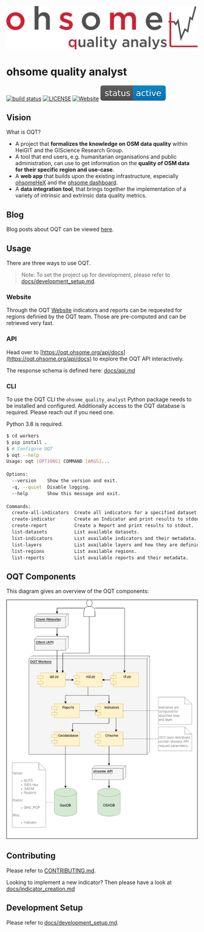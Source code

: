 ![](docs/img/oqt_logo.png)

# ohsome quality analyst

[![build status](https://jenkins.ohsome.org/buildStatus/icon?job=ohsome-quality-analyst/master)](https://jenkins.ohsome.org/blue/organizations/jenkins/ohsome-quality-analyst/activity/?branch=master)
[![LICENSE](https://img.shields.io/badge/license-AGPL--v3-orange)](LICENSE.txt)
[![Website](https://img.shields.io/website?url=https%3A%2F%2Foqt.ohsome.org)](https://oqt.ohsome.org)
[![status: active](https://github.com/GIScience/badges/raw/master/status/active.svg)](https://github.com/GIScience/badges#active)

## Vision

What is OQT?
* A project that **formalizes the knowledge on OSM data quality** within HeiGIT and the GIScience Research Group.
* A tool that end users, e.g. humanitarian organisations and public administration, can use to get information on the **quality of OSM data for their specific region and use-case**.
* A **web app** that builds upon the existing infrastructure, especially [ohsomeHeX](https://ohsome.org/apps/osm-history-explorer) and the [ohsome dashboard](https://ohsome.org/apps/dashboard).
* A **data integration tool**, that brings together the implementation of a variety of intrinsic and extrinsic data quality metrics.


## Blog

Blog posts about OQT can be viewed [here](https://heigit.org/tag/oqt-en/).


## Usage

There are three ways to use OQT.

> Note: To set the project up for development, please refer to [docs/development_setup.md](docs/development_setup.md).


### Website

Through the OQT [Website](https://oqt.ohsome.org) indicators and reports can be requested for regions definied by the OQT team. Those are pre-computed and can be retrieved very fast.


### API

Head over to [https://oqt.ohsome.org/api/docs](https://oqt.ohsome.org/api/docs) to explore the OQT API interactively.

The response schema is defined here: [docs/api.md](docs/api.md)


### CLI

To use the OQT CLI the `ohsome_quality_analyst` Python package needs to be installed and configured. Additionally access to the OQT database is required. Please reach out if you need one.

Python 3.8 is required.

```bash
$ cd workers
$ pip install .
$ # Configure OQT
$ oqt --help
Usage: oqt [OPTIONS] COMMAND [ARGS]...

Options:
  --version    Show the version and exit.
  -q, --quiet  Disable logging.
  --help       Show this message and exit.

Commands:
  create-all-indicators  Create all indicators for a specified dataset.
  create-indicator       Create an Indicator and print results to stdout.
  create-report          Create a Report and print results to stdout.
  list-datasets          List available datasets.
  list-indicators        List available indicators and their metadata.
  list-layers            List available layers and how they are definied...
  list-regions           List available regions.
  list-reports           List available reports and their metadata.
```


## OQT Components

This diagram gives an overview of the OQT components:

![](docs/img/UML-Component-Diagram.png)


## Contributing

Please refer to [CONTRIBUTING.md](CONTRIBUTING.md).

Looking to implement a new indicator? Then please have a look at [docs/indicator_creation.md](docs/indicator_creation.md)


## Development Setup

Please refer to [docs/development_setup.md](docs/development_setup.md).
